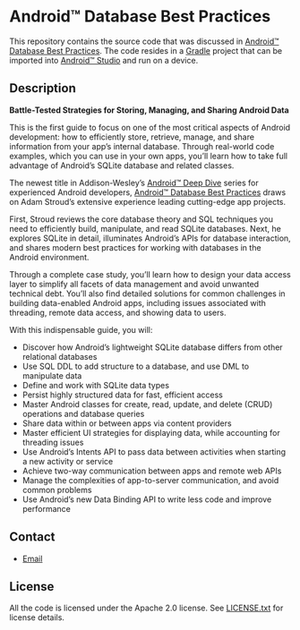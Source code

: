 # Android™ Database Best Practices

This repository contains the source code that was discussed in
[Android™ Database Best Practices](https://www.pearsonhighered.com/program/Stroud-Android-Database-Best-Practices/PGM332735.html).
The code resides in a [Gradle](http://www.gradle.org) project that can be imported into
[Android™ Studio](https://developer.android.com/studio/index.html) and run on a device.

## Description

**Battle-Tested Strategies for Storing, Managing, and Sharing Android Data**

This is the first guide to focus on one of the most critical aspects of Android development: how to
efficiently store, retrieve, manage, and share information from your app’s internal database.
Through real-world code examples, which you can use in your own apps, you’ll learn how to take full
advantage of Android’s SQLite database and related classes.

The newest title in Addison-Wesley’s [Android™ Deep Dive](https://www.pearsonhighered.com/series/Android-Deep-Dive/4146853.html)
series for experienced Android developers, [Android™ Database Best Practices](https://www.pearsonhighered.com/program/Stroud-Android-Database-Best-Practices/PGM332735.html)
draws on Adam Stroud’s extensive experience leading cutting-edge app projects.

First, Stroud reviews the core database theory and SQL techniques you need to efficiently build,
manipulate, and read SQLite databases. Next, he explores SQLite in detail, illuminates Android’s
APIs for database interaction, and shares modern best practices for working with databases in the
Android environment.

Through a complete case study, you’ll learn how to design your data access layer to simplify all
facets of data management and avoid unwanted technical debt. You’ll also find detailed solutions for
common challenges in building data-enabled Android apps, including issues associated with threading,
remote data access, and showing data to users.

With this indispensable guide, you will:
+ Discover how Android’s lightweight SQLite database differs from other relational databases
+ Use SQL DDL to add structure to a database, and use DML to manipulate data
+ Define and work with SQLite data types
+ Persist highly structured data for fast, efficient access
+ Master Android classes for create, read, update, and delete (CRUD) operations and database queries
+ Share data within or between apps via content providers
+ Master efficient UI strategies for displaying data, while accounting for threading issues
+ Use Android’s Intents API to pass data between activities when starting a new activity or service
+ Achieve two-way communication between apps and remote web APIs
+ Manage the complexities of app-to-server communication, and avoid common problems
+ Use Android’s new Data Binding API to write less code and improve performance


## Contact
+ [Email](mailto:adam.stroud@gmail.com)

## License

All the code is licensed under the Apache 2.0 license. See [LICENSE.txt](https://github.com/android-database-best-practices/device-database/blob/master/LICENSE) for license details.